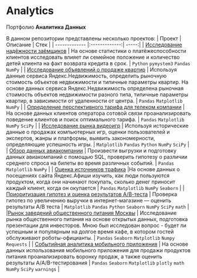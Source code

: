 # Аnalytics
Портфолио **Аналитика Данных**

В данном репозитории представлены несколько проектов: 
| Проект        | Описание      | Cтек  |
| ------------- |:-------------:| -----:|
| [Исследование надёжности заёмщиков](https://github.com/kamnilla/analytics/tree/main/zaemschik)      | На основе статистики о платёжеспособности клиентов исследовать влияет ли семейное положение и количество детей клиента на факт возврата кредита в срок. | `Python` `pymystem3` `Pandas` `NumPy` |
| [Исследование объявлений о продаже квартир](https://github.com/kamnilla/analytics/tree/main/property)    | Используя данные сервиса Яндекс.Недвижимость, определить рыночную стоимость объектов недвижимости и типичные параметры квартир. На основе данных сервиса Яндекс.Недвижимость определена рыночная стоимость объектов недвижимости разного типа, типичные параметры квартир, в зависимости от удаленности от центра.   |   `Pandas` `Matplotlib` `NumPy` |
| [Определение перспективного тарифа для телеком компании](https://github.com/kamnilla/analytics/tree/main/tarif) |  На основе данных клиентов оператора сотовой связи проанализировать поведение клиентов и поиск оптимального тарифа.   |    `Pandas` `Matplotlib` `NumPy` `SciPy` |
| [Исследование рынка видеоигр](https://github.com/kamnilla/analytics/tree/main/game) | Используя исторические данные о продажах компьютерных игр, оценки пользователей и экспертов, жанры и платформы, выявить закономерности, определяющие успешность игры.   |   `Matplotlib` `Pandas` `Python` `NumPy` `SciPy` |
| [Обзор данных авиакомпании](https://github.com/kamnilla/analytics/tree/main/aviatours) | Произвести выгрузки и подготовку данных авиакомпаний с помощью SQL, проверить гипотезу о различии среднего спроса на билеты во время различных событий.  |   `Pandas` `Matplotlib` `NumPy`  |
| [Оценка источников трафика](https://github.com/kamnilla/analytics/tree/main/marketing) |На основе данных о посещениях сайта Яндекс.Афиши изучить, как люди пользуются продуктом, когда они начинают покупать, сколько денег приносит каждый клиент, когда он окупается   |    `Pandas` `Matplotlib` `NumPy` `Seaborn` |
| [Приоритизация гипотез и оценка результатов А/В-теста](https://github.com/kamnilla/analytics/tree/main/gain) |    Проверка гипотез по увеличению выручки в интернет-магазине — оценить результаты A/B теста    |    `Matplotlib` `Pandas` `Python` `Seaborn` `NumPy` `SciPy` `math` |
|[Рынок заведений общественного питания Москвы](https://github.com/kamnilla/analytics/tree/main/cafes) | Исследование рынка общественного питания на основе открытых данных, подготовка презентации для инвесторов. Мною был исследован вопрос - будет ли успешным и популярным на долгое время кафе, в котором гостей обслуживают роботы-официанты.    |   `Pandas` `Seaborn` `Matplotlib` `Numpy` `Requests` |
| [Событийная аналитика мобильного приложения](https://github.com/kamnilla/analytics/tree/main/behaviour) | На основе данных использования мобильного приложения для продажи продуктов питания проанализировать воронку продаж, а также оценить результаты A/A/B-тестирования     |    `Pandas` `Seaborn` `Matplotlib` `plotly` `math` `NumPy` `SciPy` `warnings` |
